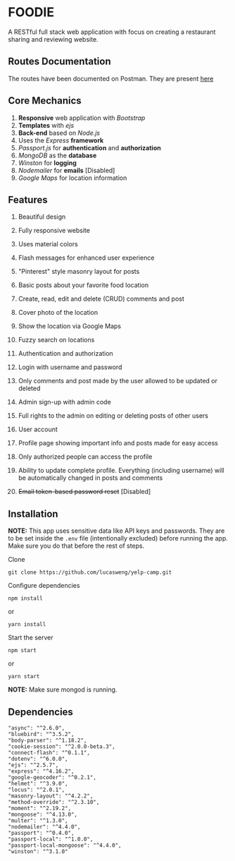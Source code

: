 # FOODIE

A RESTful full stack web application with focus on creating a restaurant sharing and reviewing website.

## Routes Documentation

The routes have been documented on Postman. They are present [here](https://documenter.getpostman.com/view/5273181/RWaLwTvC)

## Core Mechanics

1. **Responsive** web application with *Bootstrap*
2. **Templates** with *ejs*
3. **Back-end** based on *Node.js*
4. Uses the *Express* **framework**
5. *Passport.js* for **authentication** and **authorization**
6. *MongoDB* as the **database**
7. *Winston* for **logging**
8. *Nodemailer* for **emails** [Disabled]
9. *Google Maps* for location information

## Features

1. Beautiful design

  1. Fully responsive website

  2. Uses material colors

  3. Flash messages for enhanced user experience

  4. "Pinterest" style masonry layout for posts

2. Basic posts about your favorite food location

  1. Create, read, edit and delete (CRUD) comments and post

  2. Cover photo of the location

  3. Show the location via Google Maps

  4. Fuzzy search on locations


3. Authentication and authorization
  
  1. Login with username and password

  2. Only comments and post made by the user allowed to be updated or deleted

  3. Admin sign-up with admin code

  4. Full rights to the admin on editing or deleting posts of other users

4. User account

  1. Profile page showing important info and posts made for easy access

  2. Only authorized people can access the profile

  3. Ability to update complete profile. Everything (including username) will be automatically changed in posts and comments

  4. ~~Email token-based password reset~~ [Disabled]


## Installation

**NOTE:** This app uses sensitive data like API keys and passwords. They are to be set inside the `.env` file (intentionally excluded) before running the app. Make sure you do that before the rest of steps.

Clone

`git clone https://github.com/lucasweng/yelp-camp.git`

Configure dependencies

`npm install`

or

`yarn install`

Start the server

`npm start`

or

`yarn start`

**NOTE:** Make sure mongod is running.

## Dependencies

    "async": "^2.6.0",
    "bluebird": "^3.5.2",
    "body-parser": "^1.18.2",
    "cookie-session": "^2.0.0-beta.3",
    "connect-flash": "^0.1.1",
    "dotenv": "^6.0.0",
    "ejs": "^2.5.7",
    "express": "^4.16.2",
    "google-geocoder": "^0.2.1",
    "helmet": "^3.9.0",
    "locus": "^2.0.1",
    "masonry-layout": "^4.2.2",
    "method-override": "^2.3.10",
    "moment": "^2.19.2",
    "mongoose": "^4.13.0",
    "multer": "^1.3.0",
    "nodemailer": "^4.4.0",
    "passport": "^0.4.0",
    "passport-local": "^1.0.0",
    "passport-local-mongoose": "^4.4.0",
    "winston": "^3.1.0"
